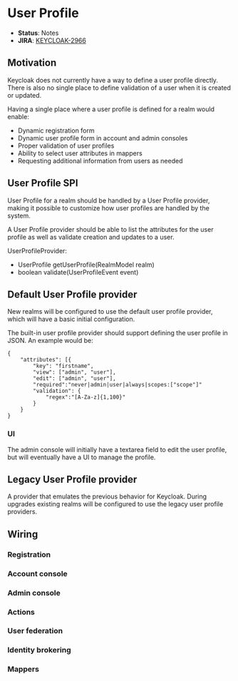 # User Profile

* **Status**: Notes
* **JIRA**: [KEYCLOAK-2966](https://issues.jboss.org/browse/KEYCLOAK-2966)


## Motivation

Keycloak does not currently have a way to define a user profile directly. There is also no single place to define 
validation of a user when it is created or updated.

Having a single place where a user profile is defined for a realm would enable:

* Dynamic registration form
* Dynamic user profile form in account and admin consoles
* Proper validation of user profiles
* Ability to select user attributes in mappers
* Requesting additional information from users as needed


## User Profile SPI

User Profile for a realm should be handled by a User Profile provider, making it possible to customize how user profiles
are handled by the system.

A User Profile provider should be able to list the attributes for the user profile as well as validate creation
and updates to a user.

UserProfileProvider:

* UserProfile getUserProfile(RealmModel realm)
* boolean validate(UserProfileEvent event)


## Default User Profile provider

New realms will be configured to use the default user profile provider, which will have a basic initial configuration.

The built-in user profile provider should support defining the user profile in JSON. An example would be:

    {
        "attributes": [{
            "key": "firstname",
            "view": ["admin", "user"],
            "edit": ["admin", "user"],
            "required":"never|admin|user|always|scopes:["scope"]"
            "validation": {
                "regex":"[A-Za-z]{1,100}"
            }
        }
    }
    

### UI

The admin console will initially have a textarea field to edit the user profile, but will eventually have a UI to
manage the profile.


## Legacy User Profile provider

A provider that emulates the previous behavior for Keycloak. During upgrades existing realms will be configured to use 
the legacy user profile providers.

## Wiring

### Registration
### Account console
### Admin console
### Actions
### User federation
### Identity brokering
### Mappers